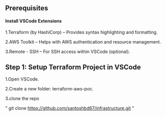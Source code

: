 ## Prerequisites

#### Install VSCode Extensions

1.Terraform (by HashiCorp) – Provides syntax highlighting and formatting.

2.AWS Toolkit – Helps with AWS authentication and resource management.

3.Remote - SSH – For SSH access within VSCode (optional).

## Step 1: Setup Terraform Project in VSCode

1.Open VSCode.

2.Create a new folder: terraform-aws-poc.

3.clone the repo

"
  git clone https://github.com/santoshbd67/infrastructure.git
  "



